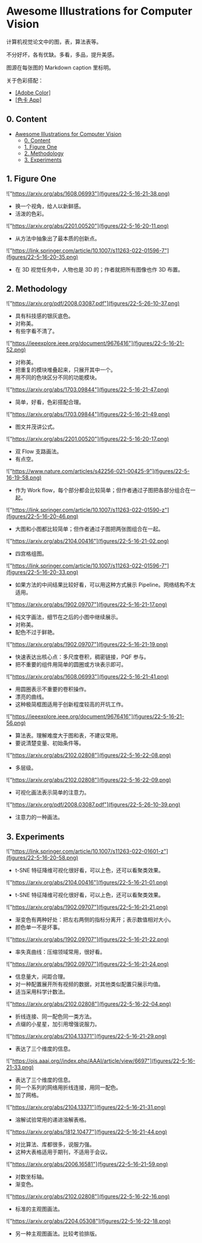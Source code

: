 # Awesome Illustrations for Computer Vision

计算机视觉论文中的图，表，算法表等。

不分好坏，各有优缺。多看，多品，提升美感。

图源在每张图的 Markdown caption 里标明。

关于色彩搭配：

- [[Adobe Color]](https://color.adobe.com/zh/explore/)
- [[色卡 App]](https://apps.apple.com/cn/app/id1207354572)

## 0. Content

- [Awesome Illustrations for Computer Vision](#awesome-illustrations-for-computer-vision)
  - [0. Content](#0-content)
  - [1. Figure One](#1-figure-one)
  - [2. Methodology](#2-methodology)
  - [3. Experiments](#3-experiments)

## 1. Figure One

!["https://arxiv.org/abs/1608.06993"](figures/22-5-16-21-38.png)

- 换一个视角，给人以新鲜感。
- 活泼的色彩。

!["https://arxiv.org/abs/2201.00520"](figures/22-5-16-20-11.png)

- 从方法中抽象出了最本质的创新点。

!["https://link.springer.com/article/10.1007/s11263-022-01596-7"](figures/22-5-16-20-35.png)

- 在 3D 视觉任务中，人物也是 3D 的；作者就把所有图像也作 3D 布置。

## 2. Methodology

!["https://arxiv.org/pdf/2008.03087.pdf"](figures/22-5-26-10-37.png)

- 具有科技感的银灰底色。
- 对称美。
- 有些字看不清了。

!["https://ieeexplore.ieee.org/document/9676416"](figures/22-5-16-21-52.png)

- 对称美。
- 把重复的模块堆叠起来，只展开其中一个。
- 用不同的色块区分不同的功能模块。

!["https://arxiv.org/abs/1703.09844"](figures/22-5-16-21-47.png)

- 简单，好看，色彩搭配合理。

!["https://arxiv.org/abs/1703.09844"](figures/22-5-16-21-49.png)

- 图文并茂讲公式。

!["https://arxiv.org/abs/2201.00520"](figures/22-5-16-20-17.png)

- 双 Flow 支路画法。
- 有点空。

!["https://www.nature.com/articles/s42256-021-00425-9"](figures/22-5-16-19-58.png)

- 作为 Work flow，每个部分都会比较简单；但作者通过子图把各部分组合在一起。

!["https://link.springer.com/article/10.1007/s11263-022-01590-z"](figures/22-5-16-20-46.png)

- 大图和小图都比较简单；但作者通过子图把两张图组合在一起。

!["https://arxiv.org/abs/2104.00416"](figures/22-5-16-21-02.png)

- 四宫格组图。

!["https://link.springer.com/article/10.1007/s11263-022-01596-7"](figures/22-5-16-20-33.png)

- 如果方法的中间结果比较好看，可以用这种方式展示 Pipeline。网络结构不太适用。

!["https://arxiv.org/abs/1902.09707"](figures/22-5-16-21-17.png)

- 纯文字画法，细节在之后的小图中继续展示。
- 对称美。
- 配色不过于鲜艳。

!["https://arxiv.org/abs/1902.09707"](figures/22-5-16-21-19.png)

- 快速表达出核心点：多尺度卷积，稠密链接，PQF 参与。
- 把不重要的组件用简单的圆圈或方块表示即可。

!["https://arxiv.org/abs/1608.06993"](figures/22-5-16-21-41.png)

- 用圆圈表示不重要的卷积操作。
- 漂亮的曲线。
- 这种极简框图适用于创新程度较高的开坑工作。

!["https://ieeexplore.ieee.org/document/9676416"](figures/22-5-16-21-56.png)

- 算法表。理解难度大于图和表，不建议常用。
- 要说清楚变量、初始条件等。

!["https://arxiv.org/abs/2102.02808"](figures/22-5-16-22-08.png)

- 多层级。

!["https://arxiv.org/abs/2102.02808"](figures/22-5-16-22-09.png)

- 可视化画法表示简单的注意力。

!["https://arxiv.org/pdf/2008.03087.pdf"](figures/22-5-26-10-39.png)

- 注意力的一种画法。

## 3. Experiments

!["https://link.springer.com/article/10.1007/s11263-022-01601-z"](figures/22-5-16-20-58.png)

- t-SNE 特征降维可视化很好看，可以上色，还可以看聚类效果。

!["https://arxiv.org/abs/2104.00416"](figures/22-5-16-21-01.png)

- t-SNE 特征降维可视化很好看，可以上色，还可以看聚类效果。

!["https://arxiv.org/abs/1902.09707"](figures/22-5-16-21-21.png)

- 渐变色有两种好处：把左右两侧的指标分离开；表示数值相对大小。
- 颜色单一不是坏事。

!["https://arxiv.org/abs/1902.09707"](figures/22-5-16-21-22.png)

- 率失真曲线：压缩领域常用，很好看。

!["https://arxiv.org/abs/1902.09707"](figures/22-5-16-21-24.png)

- 信息量大，间距合理。
- 对一种配置展开所有视频的数据，对其他类似配置只展示均值。
- 适当采用科学计数法。

!["https://arxiv.org/abs/2102.02808"](figures/22-5-16-22-04.png)

- 折线连接、同一配色同一类方法。
- 点缀的小星星，加引用增强说服力。

!["https://arxiv.org/abs/2104.13371"](figures/22-5-16-21-29.png)

- 表达了三个维度的信息。

!["https://ojs.aaai.org//index.php/AAAI/article/view/6697"](figures/22-5-16-21-33.png)

- 表达了三个维度的信息。
- 同一个系列的网络用折线连接，用同一配色。
- 加了网格。

!["https://arxiv.org/abs/2104.13371"](figures/22-5-16-21-31.png)

- 溶解试验常用的递进溶解表格。

!["https://arxiv.org/abs/1812.10477"](figures/22-5-16-21-44.png)

- 对比算法、库都很多，说服力强。
- 这种大表格适用于期刊，不适用于会议。

!["https://arxiv.org/abs/2006.16581"](figures/22-5-16-21-59.png)

- 对数坐标轴。
- 渐变色。

!["https://arxiv.org/abs/2102.02808"](figures/22-5-16-22-16.png)

- 标准的主观图画法。

!["https://arxiv.org/abs/2204.05308"](figures/22-5-16-22-18.png)

- 另一种主观图画法。比较考验排版。
